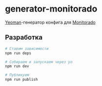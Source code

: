 # generator-monitorado

[Yeoman](https://yeoman.io)-генератор конфига для [Monitorado](https://a.yandex-team.ru/arc/trunk/arcadia/frontend/packages/monitorado)

## Разработка

```sh
# Ставим зависимости
npm run deps

# Собираем и запускаем через yo
npm run dev

# Публикуем
npm run publish
```

